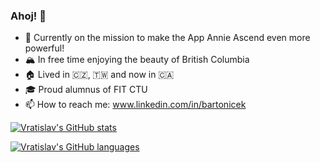 ### Ahoj! 👋

- 🚀 Currently on the mission to make the App Annie Ascend even more powerful! 
- 🏔️ In free time enjoying the beauty of British Columbia
- 🏠 Lived in 🇨🇿, 🇹🇼 and now in 🇨🇦
- 🎓 Proud alumnus of FIT CTU
- 📫 How to reach me: www.linkedin.com/in/bartonicek


[![Vratislav's GitHub stats](https://github-readme-stats.vercel.app/api?username=vbartonicek&include_all_commits=true&count_private=true&show_icons=true&theme=react)](https://github.com/anuraghazra/github-readme-stats)

[![Vratislav's GitHub languages](https://github-readme-stats.anuraghazra1.vercel.app/api/top-langs/?username=vbartonicek&layout=compact&langs_count=10&theme=react)](https://github.com/anuraghazra/github-readme-stats)
